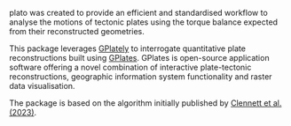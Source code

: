 plato was created to provide an efficient and standardised workflow to analyse the motions of tectonic plates using the torque balance expected from their reconstructed geometries.

This package leverages [GPlately](https://gplates.github.io/gplately/v1.3.0/) to interrogate quantitative plate reconstructions built using [GPlates](https://www.gplates.org). GPlates is open-source application software offering a novel combination of interactive plate-tectonic reconstructions, geographic information system functionality and raster data visualisation.

The package is based on the algorithm initially published by [Clennett et al. (2023)](https://www.nature.com/articles/s41598-023-37117-w).